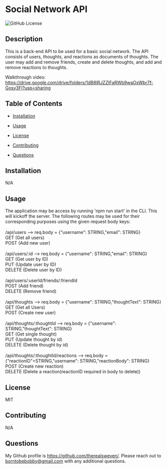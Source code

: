 # Social Network API

![GitHub License](https://img.shields.io/badge/License-MIT-blue)

## Description

This is a back-end API to be used for a basic social network. The API consists of users, thoughts, and reactions as documents of thoughts. The user may add and remove friends, create and delete thoughts, and add and remove reactions to thoughts.

Walkthrough video: https://drive.google.com/drive/folders/1dB8lRJZZIFaRWb9waOsWbr7f-Gosy3Fl?usp=sharing

## Table of Contents

- [Installation](#installation)

- [Usage](#usage)

- [License](#license)

- [Contributing](#contributing)

- [Questions](#Questions)

## Installation

N/A

## Usage

The application may be access by running 'npm run start' in the CLI. This will kickoff the server. The following routes may be used for their corresponding purposes using the given request body keys:
<br><br>
/api/users --> req.body = {"username": STRING,"email": STRING} <br>
GET (Get all users) <br>
POST (Add new user) <br>
<br>
/api/users/:id --> req.body = {"username": STRING,"email": STRING} <br>
GET (Get user by ID) <br>
PUT (Update user by ID) <br>
DELETE (Delete user by ID) <br>
<br>
/api/users/:userId/friends/:friendId <br>
POST (Add friend)<br>
DELETE (Remove friend)<br>
<br>
/api/thoughts --> req.body = {"username": STRING,"thoughtText": STRING} <br>
GET (Get all Users)<br>
POST (Create new user)<br>
<br>
/api/thoughts/:thoughtId --> req.body = {"username": STRING,"thoughtText": STRING} <br>
GET (Get single thought)<br>
PUT (Update thought by id)<br>
DELETE (Delete thought by id)<br>
<br>
/api/thoughts/:thoughtId/reactions --> req.body = {"reactionID"=STRING,"username": STRING,"reactionBody": STRING} <br>
POST (Create new reaction) <br>
DELETE (Delete a reaction(reactionID required in body to delete)) <br>

## License

MIT

## Contributing

N/A

## Questions

My Github profile is https://github.com/therealsweven/.
Please reach out to borntobebobby@gmail.com with any additional questions.

